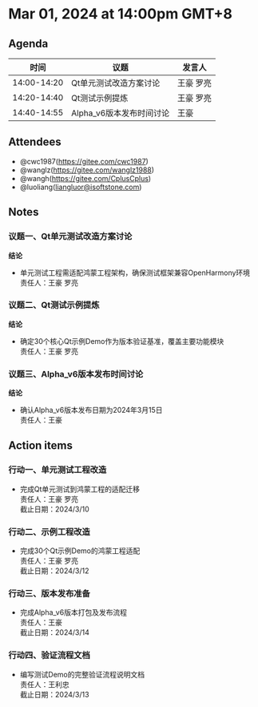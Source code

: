 # Mar 01, 2024 at 14:00pm GMT+8

## Agenda
| 时间 | 议题 | 发言人 |
|--|--|--|
| 14:00-14:20 | Qt单元测试改造方案讨论 | 王豪 罗亮 |
| 14:20-14:40 | Qt测试示例提炼 | 王豪 罗亮 |
| 14:40-14:55 | Alpha_v6版本发布时间讨论 | 王豪 |

## Attendees
- @cwc1987(https://gitee.com/cwc1987)
- @wanglz(https://gitee.com/wanglz1988)
- @wangh(https://gitee.com/CplusCplus)
- @luoliang(liangluor@isoftstone.com)

## Notes

### 议题一、Qt单元测试改造方案讨论

**结论**
- 单元测试工程需适配鸿蒙工程架构，确保测试框架兼容OpenHarmony环境  
责任人：王豪 罗亮

### 议题二、Qt测试示例提炼

**结论**
- 确定30个核心Qt示例Demo作为版本验证基准，覆盖主要功能模块  
责任人：王豪 罗亮

### 议题三、Alpha_v6版本发布时间讨论

**结论**
- 确认Alpha_v6版本发布日期为2024年3月15日  
责任人：王豪

## Action items

### 行动一、单元测试工程改造
- 完成Qt单元测试到鸿蒙工程的适配迁移  
责任人：王豪 罗亮  
截止日期：2024/3/10

### 行动二、示例工程改造
- 完成30个Qt示例Demo的鸿蒙工程适配  
责任人：王豪 罗亮  
截止日期：2024/3/12

### 行动三、版本发布准备
- 完成Alpha_v6版本打包及发布流程  
责任人：王豪  
截止日期：2024/3/14

### 行动四、验证流程文档
- 编写测试Demo的完整验证流程说明文档  
责任人：王利忠  
截止日期：2024/3/13
